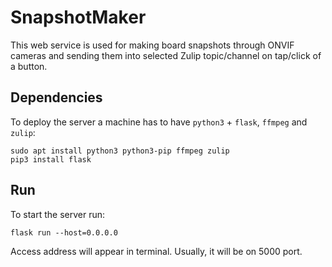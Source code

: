 # SnapshotMaker

This web service is used for making board snapshots through ONVIF cameras and sending them into selected Zulip topic/channel on tap/click of a button.

## Dependencies

To deploy the server a machine has to have `python3` + `flask`, `ffmpeg` and `zulip`:

    sudo apt install python3 python3-pip ffmpeg zulip
    pip3 install flask

## Run

To start the server run:

    flask run --host=0.0.0.0

Access address will appear in terminal. Usually, it will be on 5000 port.
